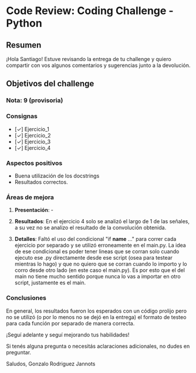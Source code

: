 # **Code Review: Coding Challenge - Python**

## Resumen

¡Hola Santiago! Estuve revisando la entrega de tu challenge y quiero compartir con vos algunos comentarios y sugerencias junto a la devolución.

## Objetivos del challenge

### Nota: 9 (provisoria)


### Consignas

- [✓] Ejercicio_1
- [✓] Ejercicio_2  
- [✓] Ejercicio_3
- [✓] Ejercicio_4 

### Aspectos positivos

- Buena utilización de los docstrings
- Resultados correctos.

### Áreas de mejora

1. **Presentación**: - 
 

2. **Resultados**: En el ejercicio 4 solo se analizó el largo de 1 de las señales, a su vez no se analizo el resultado de la convolución obtenida. 


3. **Detalles**: Faltó el uso del condicional "if __name__ ..." para correr cada ejercicio por separado y se utilizó erroneamente en el main.py. La idea de ese condicional es poder tener lineas que se corran solo cuando ejecuto ese .py directamente desde ese script (osea para testear mientras lo hago) y que no quiero que se corran cuando lo importo y lo corro desde otro lado (en este caso el main.py). Es por esto que el del main no tiene mucho sentido porque nunca lo vas a importar en otro script, justamente es el main.


### Conclusiones

En general, los resultados fueron los esperados con un código prolijo pero no se utilizó (o por lo menos no se dejó en la entrega) el formato de testeo para cada función por separado de manera correcta.

¡Seguí adelante y seguí mejorando tus habilidades!

Si tenés alguna pregunta o necesitás aclaraciones adicionales, no dudes en preguntar.

Saludos,
Gonzalo Rodriguez Jannots